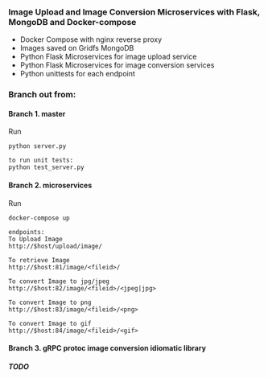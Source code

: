 ### Image Upload and Image Conversion Microservices with Flask, MongoDB and Docker-compose
* Docker Compose with nginx reverse proxy
* Images saved on Gridfs MongoDB
* Python Flask Microservices for image upload service
* Python Flask Microservices for image conversion services
* Python unittests for each endpoint


### Branch out from:
#### Branch 1. master
Run

```
python server.py

to run unit tests:
python test_server.py

```


#### Branch 2. microservices

Run

```
docker-compose up

endpoints:
To Upload Image
http://$host/upload/image/

To retrieve Image
http://$host:81/image/<fileid>/

To convert Image to jpg/jpeg
http://$host:82/image/<fileid>/<jpeg|jpg>

To convert Image to png
http://$host:83/image/<fileid>/<png>

To convert Image to gif
http://$host:84/image/<fileid>/<gif>

```


#### Branch 3. gRPC protoc image conversion idiomatic library
##### TODO